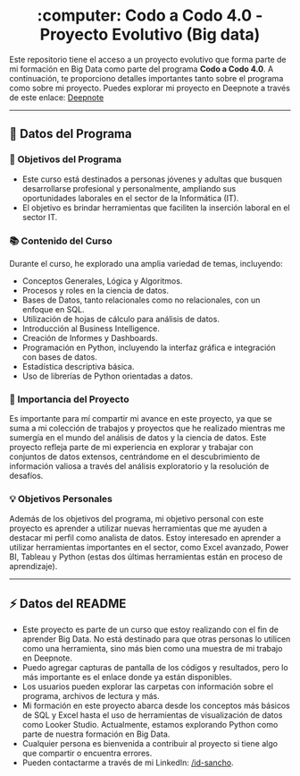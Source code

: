 <h1 align="center">:computer: Codo a Codo 4.0 - Proyecto Evolutivo (Big data)</h1>

Este repositorio tiene el acceso a un proyecto evolutivo que forma parte de mi formación en Big Data como parte del programa **Codo a Codo 4.0**. A continuación, te proporciono detalles importantes tanto sobre el programa como sobre mi proyecto. Puedes explorar mi proyecto en Deepnote a través de este enlace: [Deepnote](https://deepnote.com/workspace/data-5486-98d88740-3820-4743-a17e-13cfe9db87c3/project/c23664-ignacio-sancho-TPintegrador-bf62d523-85c3-4c9b-a280-f1661df55159/notebook/.README-9d73cb02f9d74c79858b0cfe74a2b0b3?)

---
  

## :school: Datos del Programa

### :dart: Objetivos del Programa

- Este curso está destinados a personas jóvenes y adultas que busquen desarrollarse profesional y personalmente, ampliando sus oportunidades laborales en el sector de la Informática (IT).
- El objetivo es brindar herramientas que faciliten la inserción laboral en el sector IT.

### :books: Contenido del Curso

Durante el curso, he explorado una amplia variedad de temas, incluyendo:

- Conceptos Generales, Lógica y Algoritmos.
- Procesos y roles en la ciencia de datos.
- Bases de Datos, tanto relacionales como no relacionales, con un enfoque en SQL.
- Utilización de hojas de cálculo para análisis de datos.
- Introducción al Business Intelligence.
- Creación de Informes y Dashboards.
- Programación en Python, incluyendo la interfaz gráfica e integración con bases de datos.
- Estadística descriptiva básica.
- Uso de librerías de Python orientadas a datos.

### :star2: Importancia del Proyecto

Es importante para mí compartir mi avance en este proyecto, ya que se suma a mi colección de trabajos y proyectos que he realizado mientras me sumergía en el mundo del análisis de datos y la ciencia de datos. Este proyecto refleja parte de mi experiencia en explorar y trabajar con conjuntos de datos extensos, centrándome en el descubrimiento de información valiosa a través del análisis exploratorio y la resolución de desafíos.

### :bulb: Objetivos Personales

Además de los objetivos del programa, mi objetivo personal con este proyecto es aprender a utilizar nuevas herramientas que me ayuden a destacar mi perfil como analista de datos. Estoy interesado en aprender a utilizar herramientas importantes en el sector, como Excel avanzado, Power BI, Tableau y Python (estas dos últimas herramientas están en proceso de aprendizaje).

***

## ⚡ Datos del README

- Este proyecto es parte de un curso que estoy realizando con el fin de aprender Big Data. No está destinado para que otras personas lo utilicen como una herramienta, sino más bien como una muestra de mi trabajo en Deepnote.
- Puedo agregar capturas de pantalla de los códigos y resultados, pero lo más importante es el enlace donde ya están disponibles.
- Los usuarios pueden explorar las carpetas con información sobre el programa, archivos de lectura y más.
- Mi formación en este proyecto abarca desde los conceptos más básicos de SQL y Excel hasta el uso de herramientas de visualización de datos como Looker Studio. Actualmente, estamos explorando Python como parte de nuestra formación en Big Data.
- Cualquier persona es bienvenida a contribuir al proyecto si tiene algo que compartir o encuentra errores.
- Pueden contactarme a través de mi LinkedIn: [/id-sancho](https://www.linkedin.com/in/id-sancho).

